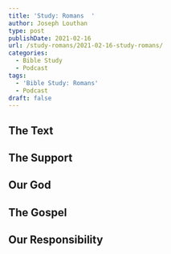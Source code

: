 ```yaml
---
title: 'Study: Romans  '
author: Joseph Louthan
type: post
publishDate: 2021-02-16
url: /study-romans/2021-02-16-study-romans/
categories:
  - Bible Study
  - Podcast
tags:
  - 'Bible Study: Romans'
  - Podcast
draft: false
---
```

## The Text

## The Support

## Our God

## The Gospel

## Our Responsibility

